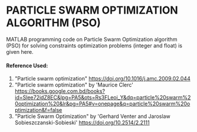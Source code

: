 # PARTICLE SWARM OPTIMIZATION ALGORITHM (PSO)

MATLAB programming code on Particle Swarm Optimization algorithm (PSO) for solving constraints optimization problems (integer and float) is given here.


#### Reference Used: 
1. "Particle swarm optimization" https://doi.org/10.1016/j.amc.2009.02.044
2. "Particle swarm optimization" by 'Maurice Clerc' https://books.google.com.bd/books?id=Slee72idZ8EC&lpg=PA5&ots=Rs3FLeoi_Y&dq=particle%20swarm%20optimization%20&lr&pg=PA5#v=onepage&q=particle%20swarm%20optimization&f=false
3. "Particle Swarm Optimization" by 'Gerhard Venter and Jaroslaw Sobieszczanski-Sobieski' https://doi.org/10.2514/2.2111
